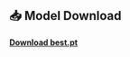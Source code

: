 ## 📥 Model Download
[**Download best.pt**](https://drive.google.com/file/d/1sNWl2KNQM7zdf55uHZ9g-tz6svh-280Q/view?usp=sharing)
